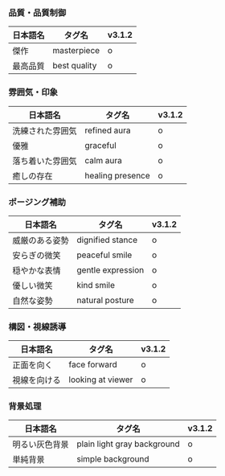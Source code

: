 ### 品質・品質制御

| 日本語名 | タグ名       | v3.1.2 |
| -------- | ------------ | ------ |
| 傑作     | masterpiece  | o      |
| 最高品質 | best quality | o      |

### 雰囲気・印象

| 日本語名         | タグ名           | v3.1.2 |
| ---------------- | ---------------- | ------ |
| 洗練された雰囲気 | refined aura     | o      |
| 優雅             | graceful         | o      |
| 落ち着いた雰囲気 | calm aura        | o      |
| 癒しの存在       | healing presence | o      |

### ポージング補助

| 日本語名       | タグ名            | v3.1.2 |
| -------------- | ----------------- | ------ |
| 威厳のある姿勢 | dignified stance  | o      |
| 安らぎの微笑   | peaceful smile    | o      |
| 穏やかな表情   | gentle expression | o      |
| 優しい微笑     | kind smile        | o      |
| 自然な姿勢     | natural posture   | o      |

### 構図・視線誘導

| 日本語名     | タグ名            | v3.1.2 |
| ------------ | ----------------- | ------ |
| 正面を向く   | face forward      | o      |
| 視線を向ける | looking at viewer | o      |

### 背景処理

| 日本語名       | タグ名                      | v3.1.2 |
| -------------- | --------------------------- | ------ |
| 明るい灰色背景 | plain light gray background | o      |
| 単純背景       | simple background           | o      |

